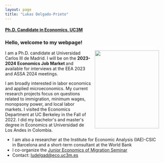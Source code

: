 ```yaml
---
layout: page
title: "Lukas Delgado-Prieto"
---
```

 
#### [Ph.D. Candidate in Economics, UC3M](http://economics.uc3m.es/personal/delgado-prieto/)

### Hello, welcome to my webpage! 

 <img align="right" width="210" height="255" style="right; padding-left:10px" src="https://user-images.githubusercontent.com/57502134/186741596-b93baccb-0009-4910-8db5-26d27765dc15.png"> <!--- The padding-left is the one that gives the margin with the text -->
 
<p align="left" > 
I am a Ph.D. candidate at Universidad Carlos III de Madrid. I will be on the <strong> 2023-2024 Economics Job Market </strong> and available for interviews at the EEA 2023 and ASSA 2024 meetings.
</p>

<p align="left" >  
I am broadly interested in labor economics and applied microeconomics. My current research projects focus on questions related to immigration, minimum wages, monopsony power, and local labor markets. I visited the Economics Department at UC Berkeley in the Fall of 2022. I did my bachelor's and master's degree in Economics at Universidad de Los Andes in Colombia.
</p>

 - I am also a researcher at the Institute for Economic Analysis (IAE)-CSIC in Barcelona and a short-term consultant at the World Bank
 - I co-organize the [Junior Economics of Migration Seminar](https://sites.google.com/view/the-economics-of-migration)
 - Contact: [ludelgad@eco.uc3m.es](mailto:ludelgad@eco.uc3m.es)
